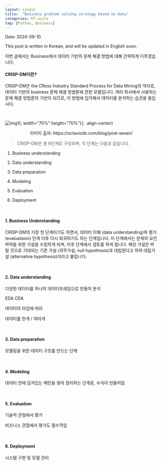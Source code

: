 ```yaml
---
layout: single
title:  "Business problem solving strategy based on data"
categories: KT-aivle
tag: [Python, Business]
---
```


Date: 2024-09-10

This post is written in Korean, and will be updated in English soon.  

이번 글에서는 Business에서 데이터 기반의 문제 해결 방법에 대해 간략하게 다루겠습니다.  

#### CRISP-DM이란?

CRISP-DM은 the CRoss Industry Standard Process for Data Mining의 약자로, 데이터 기반의 business 문제 해결 방법론에 관한 모델입니다.
여러 회사에서 사용하는 문제 해결 방법론의 기반이 되므로, 이 방법에 입각해서 데이터를 분석하는 습관을 들입시다.

<br/>

![img1](https://octaviods.com/images/CRISP-DM_Process_Diagram.png){: width="70%" height="70%"}{: .align-center}
<center>이미지 출처: https://octaviods.com/blog/post-seven/</center>

> CRISP-DM은 총 6단계로 구성되며, 각 단계는 다음과 같습니다.

1. Business understanding

2. Data understanding

3. Data preparation

4. Modeling

5. Evaluation

6. Deployment

<br/>

#### 1. Business Understanding

CRISP-DM의 가장 첫 단계이기도 하면서, 데이터 이해 (data understanding)와 평가 (evaluataion) 단계 이후 다시 회귀하기도 하는 단계입니다.
이 단계에서는 문제의 요인 파악을 위한 가설을 수립하게 되며, 이후 단계에서 검토를 하게 됩니다.
해당 가설은 버릴 것으로 기대되는 기존 가설 (귀무가설, null hypothesis)과 대립된다고 하여 대립가설 (alternative hypothesis)이라고 불립니다.

<br/>

#### 2. Data understanding

다양한 데이터를 하나의 데이터프레임으로 만들어 분석

EDA CDA

데이터의 타입에 따라

데이터를 한개 / 여러개

<br/>

#### 3. Data preparation

모델링을 위한 데이터 구조를 만드는 단계

<br/>

#### 4. Modeling

데이터 안에 담겨있는 패턴을 찾아 정리하는 단계로, 수식이 만들어짐

<br/>

#### 5. Evaluation

기술적 관점에서 평가

비즈니스 관점에서 평가도 필수적임

<br/>

#### 6. Deployment

시스템 구현 및 모델 관리